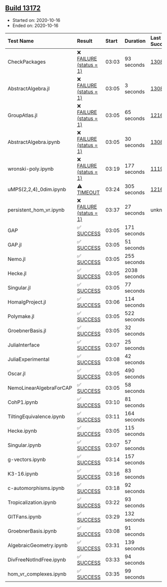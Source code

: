 ## [Build 13172](https://oscarci.mathematik.uni-kl.de/job/oscar/13172/)

* Started on: 2020-10-16
* Ended on: 2020-10-16

| Test Name    | Result | Start | Duration | Last Success | First Failure |
|:-------------|:-------|:------|:---------|:-------------|:--------------|
| CheckPackages | ❌ [FAILURE (status = 1)](https://oscarci.mathematik.uni-kl.de/job/oscar/13172/artifact/logs/build-13172/CheckPackages.log) | 03:03 | 93 seconds | [13085](https://oscarci.mathematik.uni-kl.de/job/oscar/13085/) | [13086](https://oscarci.mathematik.uni-kl.de/job/oscar/13086/) |
| AbstractAlgebra.jl | ❌ [FAILURE (status = 1)](https://oscarci.mathematik.uni-kl.de/job/oscar/13172/artifact/logs/build-13172/AbstractAlgebra.jl.log) | 03:05 | 3 seconds | [13085](https://oscarci.mathematik.uni-kl.de/job/oscar/13085/) | [13086](https://oscarci.mathematik.uni-kl.de/job/oscar/13086/) |
| GroupAtlas.jl | ❌ [FAILURE (status = 1)](https://oscarci.mathematik.uni-kl.de/job/oscar/13172/artifact/logs/build-13172/GroupAtlas.jl.log) | 03:05 | 65 seconds | [12167](https://oscarci.mathematik.uni-kl.de/job/oscar/12167/) | [12168](https://oscarci.mathematik.uni-kl.de/job/oscar/12168/) |
| AbstractAlgebra.ipynb | ❌ [FAILURE (status = 1)](https://oscarci.mathematik.uni-kl.de/job/oscar/13172/artifact/logs/build-13172/AbstractAlgebra.ipynb.log) | 03:05 | 30 seconds | [13085](https://oscarci.mathematik.uni-kl.de/job/oscar/13085/) | [13086](https://oscarci.mathematik.uni-kl.de/job/oscar/13086/) |
| wronski-poly.ipynb | ❌ [FAILURE (status = 1)](https://oscarci.mathematik.uni-kl.de/job/oscar/13172/artifact/logs/build-13172/wronski-poly.ipynb.log) | 03:19 | 177 seconds | [11192](https://oscarci.mathematik.uni-kl.de/job/oscar/11192/) | [11193](https://oscarci.mathematik.uni-kl.de/job/oscar/11193/) |
| uMPS(2,2,4)_0dim.ipynb | ⚠ [TIMEOUT](https://oscarci.mathematik.uni-kl.de/job/oscar/13172/artifact/logs/build-13172/uMPS-2-2-4-_0dim.ipynb.log) | 03:24 | 305 seconds | [12167](https://oscarci.mathematik.uni-kl.de/job/oscar/12167/) | [12168](https://oscarci.mathematik.uni-kl.de/job/oscar/12168/) |
| persistent_hom_vr.ipynb | ❌ [FAILURE (status = 1)](https://oscarci.mathematik.uni-kl.de/job/oscar/13172/artifact/logs/build-13172/persistent_hom_vr.ipynb.log) | 03:37 | 27 seconds | unknown | unknown |
| GAP | ✅ [SUCCESS](https://oscarci.mathematik.uni-kl.de/job/oscar/13172/artifact/logs/build-13172/GAP.log) | 03:05 | 171 seconds |  |  |
| GAP.jl | ✅ [SUCCESS](https://oscarci.mathematik.uni-kl.de/job/oscar/13172/artifact/logs/build-13172/GAP.jl.log) | 03:05 | 51 seconds |  |  |
| Nemo.jl | ✅ [SUCCESS](https://oscarci.mathematik.uni-kl.de/job/oscar/13172/artifact/logs/build-13172/Nemo.jl.log) | 03:05 | 255 seconds |  |  |
| Hecke.jl | ✅ [SUCCESS](https://oscarci.mathematik.uni-kl.de/job/oscar/13172/artifact/logs/build-13172/Hecke.jl.log) | 03:05 | 2038 seconds |  |  |
| Singular.jl | ✅ [SUCCESS](https://oscarci.mathematik.uni-kl.de/job/oscar/13172/artifact/logs/build-13172/Singular.jl.log) | 03:05 | 77 seconds |  |  |
| HomalgProject.jl | ✅ [SUCCESS](https://oscarci.mathematik.uni-kl.de/job/oscar/13172/artifact/logs/build-13172/HomalgProject.jl.log) | 03:06 | 114 seconds |  |  |
| Polymake.jl | ✅ [SUCCESS](https://oscarci.mathematik.uni-kl.de/job/oscar/13172/artifact/logs/build-13172/Polymake.jl.log) | 03:05 | 522 seconds |  |  |
| GroebnerBasis.jl | ✅ [SUCCESS](https://oscarci.mathematik.uni-kl.de/job/oscar/13172/artifact/logs/build-13172/GroebnerBasis.jl.log) | 03:05 | 32 seconds |  |  |
| JuliaInterface | ✅ [SUCCESS](https://oscarci.mathematik.uni-kl.de/job/oscar/13172/artifact/logs/build-13172/JuliaInterface.log) | 03:07 | 25 seconds |  |  |
| JuliaExperimental | ✅ [SUCCESS](https://oscarci.mathematik.uni-kl.de/job/oscar/13172/artifact/logs/build-13172/JuliaExperimental.log) | 03:08 | 42 seconds |  |  |
| Oscar.jl | ✅ [SUCCESS](https://oscarci.mathematik.uni-kl.de/job/oscar/13172/artifact/logs/build-13172/Oscar.jl.log) | 03:05 | 490 seconds |  |  |
| NemoLinearAlgebraForCAP | ✅ [SUCCESS](https://oscarci.mathematik.uni-kl.de/job/oscar/13172/artifact/logs/build-13172/NemoLinearAlgebraForCAP.log) | 03:05 | 58 seconds |  |  |
| CohP1.ipynb | ✅ [SUCCESS](https://oscarci.mathematik.uni-kl.de/job/oscar/13172/artifact/logs/build-13172/CohP1.ipynb.log) | 03:10 | 81 seconds |  |  |
| TiltingEquivalence.ipynb | ✅ [SUCCESS](https://oscarci.mathematik.uni-kl.de/job/oscar/13172/artifact/logs/build-13172/TiltingEquivalence.ipynb.log) | 03:11 | 164 seconds |  |  |
| Hecke.ipynb | ✅ [SUCCESS](https://oscarci.mathematik.uni-kl.de/job/oscar/13172/artifact/logs/build-13172/Hecke.ipynb.log) | 03:05 | 115 seconds |  |  |
| Singular.ipynb | ✅ [SUCCESS](https://oscarci.mathematik.uni-kl.de/job/oscar/13172/artifact/logs/build-13172/Singular.ipynb.log) | 03:07 | 57 seconds |  |  |
| g-vectors.ipynb | ✅ [SUCCESS](https://oscarci.mathematik.uni-kl.de/job/oscar/13172/artifact/logs/build-13172/g-vectors.ipynb.log) | 03:14 | 157 seconds |  |  |
| K3-16.ipynb | ✅ [SUCCESS](https://oscarci.mathematik.uni-kl.de/job/oscar/13172/artifact/logs/build-13172/K3-16.ipynb.log) | 03:16 | 83 seconds |  |  |
| c-automorphisms.ipynb | ✅ [SUCCESS](https://oscarci.mathematik.uni-kl.de/job/oscar/13172/artifact/logs/build-13172/c-automorphisms.ipynb.log) | 03:18 | 92 seconds |  |  |
| Tropicalization.ipynb | ✅ [SUCCESS](https://oscarci.mathematik.uni-kl.de/job/oscar/13172/artifact/logs/build-13172/Tropicalization.ipynb.log) | 03:22 | 93 seconds |  |  |
| GITFans.ipynb | ✅ [SUCCESS](https://oscarci.mathematik.uni-kl.de/job/oscar/13172/artifact/logs/build-13172/GITFans.ipynb.log) | 03:29 | 132 seconds |  |  |
| GroebnerBasis.ipynb | ✅ [SUCCESS](https://oscarci.mathematik.uni-kl.de/job/oscar/13172/artifact/logs/build-13172/GroebnerBasis.ipynb.log) | 03:08 | 91 seconds |  |  |
| AlgebraicGeometry.ipynb | ✅ [SUCCESS](https://oscarci.mathematik.uni-kl.de/job/oscar/13172/artifact/logs/build-13172/AlgebraicGeometry.ipynb.log) | 03:31 | 139 seconds |  |  |
| DivFreeNotIndFree.ipynb | ✅ [SUCCESS](https://oscarci.mathematik.uni-kl.de/job/oscar/13172/artifact/logs/build-13172/DivFreeNotIndFree.ipynb.log) | 03:33 | 94 seconds |  |  |
| hom_vr_complexes.ipynb | ✅ [SUCCESS](https://oscarci.mathematik.uni-kl.de/job/oscar/13172/artifact/logs/build-13172/hom_vr_complexes.ipynb.log) | 03:35 | 99 seconds |  |  |
